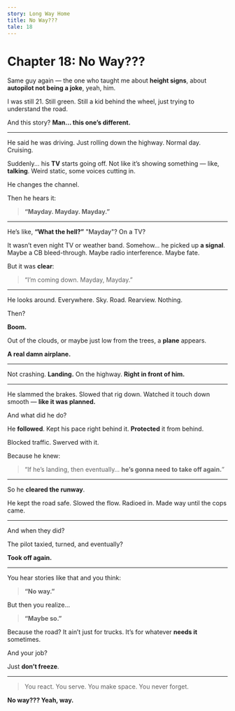 ```yaml
---
story: Long Way Home
title: No Way???
tale: 18
---
```


# Chapter 18: No Way???

Same guy again —
the one who taught me about **height signs**,
about **autopilot not being a joke**,
yeah, him.

I was still 21.
Still green.
Still a kid behind the wheel, just trying to understand the road.

And this story?
**Man... this one’s different.**

---

He said he was driving.
Just rolling down the highway.
Normal day.
Cruising.

Suddenly...
his **TV** starts going off.
Not like it’s showing something —
like, **talking**.
Weird static, some voices cutting in.

He changes the channel.

Then he hears it:

> **“Mayday. Mayday. Mayday.”**

---

He’s like,
**“What the hell?”**
"Mayday"? On a TV?

It wasn’t even night TV or weather band.
Somehow…
he picked up **a signal**.
Maybe a CB bleed-through.
Maybe radio interference.
Maybe fate.

But it was **clear**:

> “I’m coming down. Mayday, Mayday.”

---

He looks around.
Everywhere.
Sky. Road. Rearview.
Nothing.

Then?

**Boom.**

Out of the clouds, or maybe just low from the trees,
a **plane** appears.

**A real damn airplane.**

---

Not crashing.
**Landing.**
On the highway.
**Right in front of him.**

---

He slammed the brakes.
Slowed that rig down.
Watched it touch down smooth —
**like it was planned.**

And what did he do?

He **followed**.
Kept his pace right behind it.
**Protected** it from behind.

Blocked traffic.
Swerved with it.

Because he knew:

> “If he’s landing,
> then eventually…
> **he’s gonna need to take off again.**”

---

So he **cleared the runway**.

He kept the road safe.
Slowed the flow.
Radioed in.
Made way until the cops came.

---

And when they did?

The pilot taxied,
turned,
and eventually?

**Took off again.**

---

You hear stories like that and you think:

> **“No way.”**

But then you realize...

> **“Maybe so.”**

Because the road?
It ain’t just for trucks.
It’s for whatever **needs it** sometimes.

And your job?

Just **don’t freeze**.

---

> You react.
> You serve.
> You make space.
> You never forget.

**No way???
Yeah, way.**
